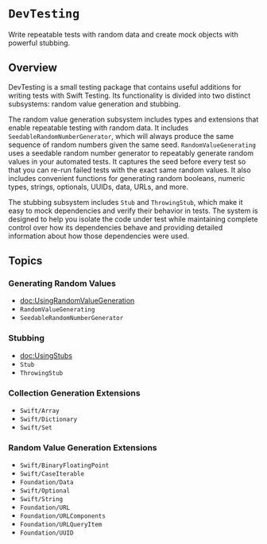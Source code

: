 # ``DevTesting``

Write repeatable tests with random data and create mock objects with powerful stubbing.  


## Overview

DevTesting is a small testing package that contains useful additions for writing tests with Swift Testing. Its 
functionality is divided into two distinct subsystems: random value generation and stubbing. 

The random value generation subsystem includes types and extensions that enable repeatable testing with random data. It
includes ``SeedableRandomNumberGenerator``, which will always produce the same sequence of random numbers given the same
seed. ``RandomValueGenerating`` uses a seedable random number generator to repeatably generate random values in your 
automated tests. It captures the seed before every test so that you can re-run failed tests with the exact same random
values. It also includes convenient functions for generating random booleans, numeric types, strings, optionals, UUIDs,
data, URLs, and more.

The stubbing subsystem includes ``Stub`` and ``ThrowingStub``, which make it easy to mock dependencies and verify their 
behavior in tests. The system is designed to help you isolate the code under test while maintaining complete control 
over how its dependencies behave and providing detailed information about how those dependencies were used.


## Topics

### Generating Random Values

- <doc:UsingRandomValueGeneration>
- ``RandomValueGenerating``
- ``SeedableRandomNumberGenerator``

### Stubbing

- <doc:UsingStubs>
- ``Stub``
- ``ThrowingStub``

### Collection Generation Extensions

- ``Swift/Array``
- ``Swift/Dictionary``
- ``Swift/Set``

### Random Value Generation Extensions

- ``Swift/BinaryFloatingPoint``
- ``Swift/CaseIterable``
- ``Foundation/Data``
- ``Swift/Optional``
- ``Swift/String``
- ``Foundation/URL``
- ``Foundation/URLComponents``
- ``Foundation/URLQueryItem``
- ``Foundation/UUID``
